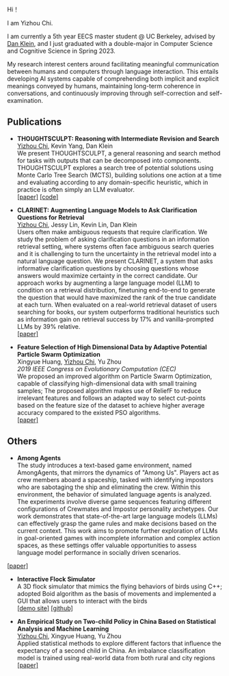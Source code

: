 Hi！

I am Yizhou Chi. 

I am currently a 5th year EECS master student @ UC Berkeley, advised by [Dan Klein](http://people.eecs.berkeley.edu/~klein/), and I just graduated with a double-major in Computer Science and Cognitive Science in Spring 2023.

My research interest centers around facilitating meaningful communication between humans and computers through language interaction. This entails developing AI systems capable of comprehending both implicit and explicit meanings conveyed by humans, maintaining long-term coherence in conversations, and continuously improving through self-correction and self-examination.


## Publications

- **THOUGHTSCULPT: Reasoning with Intermediate Revision and Search** \
<u>Yizhou Chi</u>, Kevin Yang, Dan Klein \
We present THOUGHTSCULPT, a general reasoning and search method for tasks with outputs that can be decomposed into components. THOUGHTSCULPT explores a search tree of potential solutions using Monte Carlo Tree Search (MCTS), building solutions one action at a time and evaluating according to any domain-specific heuristic, which in practice is often simply an LLM evaluator. \
[[paper]](https://arxiv.org/abs/2404.05966) [[code]](https://github.com/cyzus/thoughtsculpt)


- **CLARINET: Augmenting Language Models to Ask Clarification Questions for Retrieval** \
<u>Yizhou Chi</u>, Jessy Lin, Kevin Lin, Dan Klein \
Users often make ambiguous requests that require clarification. We study the problem of asking clarification questions in an information retrieval setting, where systems often face ambiguous search queries and it is challenging to turn the uncertainty in the retrieval model into a natural language question. We present CLARINET, a system that asks informative clarification questions by choosing questions whose answers would maximize certainty in the correct candidate. Our approach works by augmenting a large language model (LLM) to condition on a retrieval distribution, finetuning end-to-end to generate the question that would have maximized the rank of the true candidate at each turn. When evaluated on a real-world retrieval dataset of users searching for books, our system outperforms traditional heuristics such as information gain on retrieval success by 17% and vanilla-prompted LLMs by 39% relative.\
[[paper]](https://arxiv.org/abs/2405.15784)



- **Feature Selection of High Dimensional Data by Adaptive Potential Particle Swarm Optimization** \
Xingyue Huang, <u>Yizhou Chi</u>, Yu Zhou \
*2019 IEEE Congress on Evolutionary Computation (CEC)* \
We proposed an improved algorithm on Particle Swarm Optimization, capable of classifying high-dimensional data with small training samples; The proposed algorithm makes use of ReliefF to reduce irrelevant features and follows an adapted way to select cut-points based on the feature size of the dataset to achieve higher average accuracy compared to the existed PSO algorithms. \
[[paper]](https://ieeexplore.ieee.org/abstract/document/8790366)


## Others

- **Among Agents** \
The study introduces a text-based game environment, named AmongAgents, that mirrors the dynamics of "Among Us". Players act as crew members aboard a spaceship, tasked with identifying impostors who are sabotaging the ship and eliminating the crew. Within this environment, the behavior of simulated language agents is analyzed. The experiments involve diverse game sequences featuring different configurations of Crewmates and Impostor personality archetypes. Our work demonstrates that state-of-the-art large language models (LLMs) can effectively grasp the game rules and make decisions based on the current context. This work aims to promote further exploration of LLMs in goal-oriented games with incomplete information and complex action spaces, as these settings offer valuable opportunities to assess language model performance in socially driven scenarios.

[[paper]](https://openreview.net/pdf?id=F4nIkAISjn)

- **Interactive Flock Simulator** \
A 3D flock simulator that mimics the flying behaviors of birds using C++; adopted Boid algorithm as the basis of movements and implemented a GUI that allows users to interact with the birds \
[[demo site]](https://tianqiyang.github.io/Interactive-Flocking-Simulation-CS-184-Final-Project/final_implementation.html) [[github]](https://github.com/tianqiyang/Interactive-Flocking-Simulation-CS-184-Final-Project)

- **An Empirical Study on Two-child Policy in China Based on Statistical Analysis and Machine Learning** \
<u>Yizhou Chi</u>, Xingyue Huang, Yu Zhou \
Applied statistical methods to explore different factors that influence the expectancy of a second child in China. An imbalance classification model is trained using real-world data from both rural and city regions \
[[paper]](https://www.atlantis-press.com/proceedings/ssphe-18/55911795)

